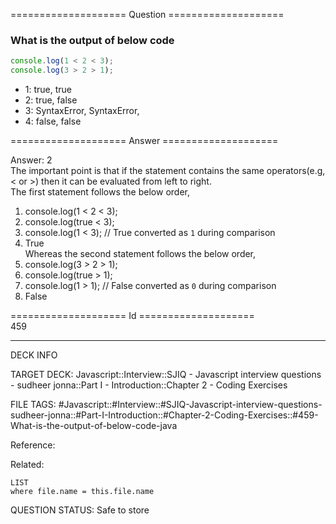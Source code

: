 ==================== Question ====================  

### What is the output of below code

```javascript
console.log(1 < 2 < 3);
console.log(3 > 2 > 1);
```

- 1: true, true
- 2: true, false
- 3: SyntaxError, SyntaxError,
- 4: false, false  

==================== Answer ====================  

Answer: 2  
The important point is that if the statement contains the same operators(e.g, <
or >) then it can be evaluated from left to right.  
The first statement follows the below order,

1. console.log(1 < 2 < 3);
2. console.log(true < 3);
3. console.log(1 < 3); // True converted as `1` during comparison
4. True  
   Whereas the second statement follows the below order,
5. console.log(3 > 2 > 1);
6. console.log(true > 1);
7. console.log(1 > 1); // False converted as `0` during comparison
8. False

==================== Id ====================  
459

---

DECK INFO

TARGET DECK: Javascript::Interview::SJIQ - Javascript interview questions - sudheer jonna::Part I - Introduction::Chapter 2 - Coding Exercises

FILE TAGS: #Javascript::#Interview::#SJIQ-Javascript-interview-questions-sudheer-jonna::#Part-I-Introduction::#Chapter-2-Coding-Exercises::#459-What-is-the-output-of-below-code-java

Reference:

Related:

```dataview
LIST
where file.name = this.file.name
```

QUESTION STATUS: Safe to store
